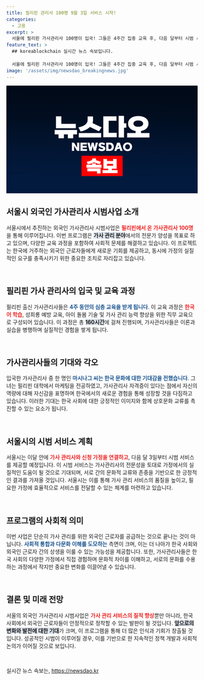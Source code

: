 ```yaml
---
title: 필리핀 관리사 100명 9월 3일 서비스 시작!
categories:
  - 고용
excerpt: >
  서울에 필리핀 가사관리사 100명이 입국! 그들은 4주간 집중 교육 후, 다음 달부터 시범 서비스를 시작합니다. 새로운 문화와 기회를 향한 이들의 도전, 지금 바로 확인하세요!
feature_text: >
  ## koreablockchain 실시간 뉴스 속보입니다.

  서울에 필리핀 가사관리사 100명이 입국! 그들은 4주간 집중 교육 후, 다음 달부터 시범 서비스를 시작합니다. 새로운 문화와 기회를 향한 이들의 도전, 지금 바로 확인하세요!
image: '/assets/img/newsdao_breakingnews.jpg'
---
```


<p><img src="/assets/img/newsdao_breakingnews.jpg" alt="koreablockchain 속보" /></p>

<h2 data-ke-size="size26">서울시 외국인 가사관리사 시범사업 소개</h2>

<p data-ke-size="size16">서울시에서 추진하는 외국인 가사관리사 시범사업은 <b><span style="color: #ee2323;">필리핀에서 온 가사관리사 100명</span></b>을 통해 이루어집니다. 이번 프로그램은 <b><span style="background-color: #21538527;">가사 관리 분야</span></b>에서의 전문가 양성을 목표로 하고 있으며, 다양한 교육 과정을 포함하여 사회적 문제를 해결하고 있습니다. 이 프로젝트는 한국에 거주하는 외국인 근로자들에게 새로운 기회를 제공하고, 동시에 가정의 실질적인 요구를 충족시키기 위한 중요한 조치로 자리잡고 있습니다.</p>

<p data-ke-size="size16">&nbsp;</p>

<h2 data-ke-size="size26">필리핀 가사 관리사의 입국 및 교육 과정</h2>

<p data-ke-size="size16">필리핀 출신 가사관리사들은 <b><span style="color: #1a5490;">4주 동안의 심층 교육을 받게 됩니다</span></b>. 이 교육 과정은 <b><span style="color: #ee2323;">한국어 학습</span></b>, 성희롱 예방 교육, 아이 돌봄 기술 및 가사 관리 능력 향상을 위한 직무 교육으로 구성되어 있습니다. 이 과정은 총 <b><span style="background-color: #21538527;">160시간</span></b>에 걸쳐 진행되며, 가사관리사들은 이론과 실습을 병행하며 실질적인 경험을 쌓게 됩니다.</p>

<p data-ke-size="size16">&nbsp;</p>

<h2 data-ke-size="size26">가사관리사들의 기대와 각오</h2>

<p data-ke-size="size16">입국한 가사관리사 중 한 명인 <b><span style="color: #1a5490;">마시나그 씨는 한국 문화에 대한 기대감을 전했습니다</span></b>. 그녀는 필리핀 대학에서 마케팅을 전공하였고, 가사관리사 자격증이 있다는 점에서 자신의 역량에 대해 자신감을 표명하며 한국에서의 새로운 경험을 통해 성장할 것을 다짐하고 있습니다. 이러한 기대는 한국 사회에 대한 긍정적인 이미지와 함께 상호문화 교류를 촉진할 수 있는 요소가 됩니다.</p>

<p data-ke-size="size16">&nbsp;</p>

<h2 data-ke-size="size26">서울시의 시범 서비스 계획</h2>

<p data-ke-size="size16">서울시는 이달 안에 <b><span style="color: #ee2323;">가사 관리사와 신청 가정을 연결하고</span></b>, 다음 달 3일부터 시범 서비스를 제공할 예정입니다. 이 시범 서비스는 가사관리사의 전문성을 토대로 가정에서의 실질적인 도움이 될 것으로 기대되며, 서로 간의 문화적 교류와 존중을 기반으로 한 긍정적인 결과를 가져올 것입니다. 서울시는 이를 통해 가사 관리 서비스의 품질을 높이고, 필요한 가정에 효율적으로 서비스를 전달할 수 있는 체계를 마련하고 있습니다.</p>

<p data-ke-size="size16">&nbsp;</p>

<h2 data-ke-size="size26">프로그램의 사회적 의미</h2>

<p data-ke-size="size16">이번 사업은 단순히 가사 관리를 위한 외국인 근로자를 공급하는 것으로 끝나는 것이 아닙니다. <b><span style="color: #1a5490;">사회적 통합과 다문화 이해를 도모하는</span></b> 측면이 크며, 이는 더 나아가 한국 사회와 외국인 근로자 간의 상생을 이룰 수 있는 가능성을 제공합니다. 또한, 가사관리사들은 한국 사회의 다양한 가정에서 직접 경험하며 문화적 차이를 이해하고, 서로의 문화를 수용하는 과정에서 작지만 중요한 변화를 이끌어낼 수 있습니다.</p>

<p data-ke-size="size16">&nbsp;</p>

<h2 data-ke-size="size26">결론 및 미래 전망</h2>

<p data-ke-size="size16">서울의 외국인 가사관리사 시범사업은 <b><span style="color: #ee2323;">가사 관리 서비스의 질적 향상</span></b>뿐만 아니라, 한국 사회에서 외국인 근로자들이 안정적으로 정착할 수 있는 발판이 될 것입니다. <b><span style="background-color: #21538527;">앞으로의 변화와 발전에 대한 기대</span></b>가 크며, 이 프로그램을 통해 더 많은 인식과 기회가 창출될 것입니다. 성공적인 시범이 이루어질 경우, 이를 기반으로 한 지속적인 정책 개발과 사회적 논의가 이어질 것으로 보입니다.</p>

<p data-ke-size="size16">&nbsp;</p>
실시간 뉴스 속보는, <a href="https://newsdao.kr" rel="dofollow">https://newsdao.kr</a>


